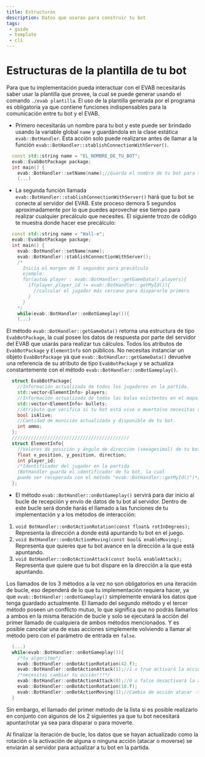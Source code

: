 ```yaml
---
title: Estructuras
description: Datos que usaras para construir tu bot
tags:
 - guide
 - template
 - cli
---
```


# Estructuras de la plantilla de tu bot

Para que tu implementación pueda interactuar con el EVAB necesitarás saber usar la plantilla que provee, la cual se puede generar usando el comando `./evab plantilla`.
El uso de la plantilla generada por el programa es obligatoria ya que contiene funciones indispensables para la comunicación entre tu bot y el EVAB.

- Primero necesitarás un nombre para tu bot y este puede ser brindado usando la variable global `name` y guardándola en la clase estática `evab::BotHandler`. Esta acción solo puede realizarse antes de llamar a la función `evab::BotHandler::stablishConnectionWithServer()`.
```cpp
  const std::string name = "EL_NOMBRE_DE_TU_BOT";
  evab::EvabBotPackage package;
  int main() {
    evab::BotHandler::setName(name);//Guarda el nombre de tu bot para toda la partida.
    (...)
```

- La segunda función llamada `evab::BotHandler::stablishConnectionWithServer()` hará que tu bot se conecte al servidor del EVAB. Este proceso demora 5 segundos aproximadamente por lo que puedes aprovechar ese tiempo para realizar cualquier precálculo que necesites.
El siguiente trozo de código te muestra donde hacer ese precálculo:

```cpp
  const std::string name = "Wall-e";
  evab::EvabBotPackage package;
  int main() {
    evab::BotHandler::setName(name);
    evab::BotHandler::stablishConnectionWithServer();
    /*
      Inicia el margen de 5 segundos para precálculo
      ejemplo:
      for(auto& player : evab::BotHandler::getGameData().players){
        if(player.player_id != evab::BotHandler::getMyId()){
          //calcular el jugador más cercano para dispararle primero
        }
      }
    */
    while(evab::BotHandler::onBotGameplay()){
    (...)
```

El método `evab::BotHandler::getGameData()` retorna una estructura de tipo `EvabBotPackage`, la cual posee los datos de respuesta por parte del servidor del EVAB que usarás para realizar tus cálculos. Todos los atributos de `EvabBotPackage` y `ElementInfo` son públicos.
No necesitas instanciar un objeto `EvabBotPackage` ya que `evab::BotHandler::getGameData()` devuelve una referencia de su atributo de tipo `EvabBotPackage` y se actualiza constantemente con el método `evab::BotHandler::onBotGameplay()`.

```cpp
  struct EvabBotPackage{
    //Información actualizada de todos los jugadores en la partida.
    std::vector<ElementInfo> players;
    //Información actualizada de todas las balas existentes en el mapa.
    std::vector<ElementInfo> bullets;
    //Atributo que verifica si tu bot está vivo o muerto(no necesitas usarlo directamente).
    bool isAlive;
    //Cantidad de munición actualizada y disponible de tu bot.
    int ammo;
  };
  ///////////////////////////////////////////
  struct ElementInfo{
    //Valores de posición y ángulo de dirección (sexagesimal) de tu bot.
    float x_position, y_position, direction;
    int player_id;
    /*Identificador del jugador en la partida
    (BotHandler guarda el identificador de tu bot, la cual 
    puede ser recuperada con el método "evab::BotHandler::getMyId()")*/
  };
```
- El método `evab::BotHandler::onBotGameplay()` servirá para dar inicio al bucle de recepción y envío de datos de tu bot al servidor. Dentro de este bucle será donde harás el llamado a las funciones de tu implementación y a los métodos de interacción:
1. `void BotHandler::onBotActionRotation(const float& rotInDegrees);`
Representa la dirección a donde está apuntando tu bot en el juego.
2. `void BotHandler::onBotActionMoving(const bool& enableMoving);`
Representa que quieres que tu bot avance en la dirección a la que está apuntando.
3. `void BotHandler::onBotActionAttack(const bool& enableAttack);`
Representa que quiere que tu bot dispare en la dirección a la que está apuntando.

Los llamados de los 3 métodos a la vez no son obligatorios en una iteración de bucle, eso dependerá de lo que tu implementación requiera hacer, ya que `evab::BotHandler::onBotGameplay()` simplemente enviará los datos que tenga guardado actualmente.
El llamado del segundo método y el tercer método poseen un conflicto mutuo, lo que significa que no podrás llamarlos a ambos en la misma iteración de bucle y solo se ejecutará la acción del primer llamado de cualquiera de ambos métodos mencionados. Y es posible cancelar una de esas acciones simplemente volviendo a llamar al método pero con el parámetro de entrada en `false`.

```cpp
  (...)
  while(evab::BotHandler::onBotGameplay()){
    /*tu algoritmo*/
    evab::BotHandler::onBotActionRotation(42.f);
    evab::BotHandler::onBotActionAttack(1);//1 o true activará la acción actual
    /*necesitas cambiar tu acción!!!*/
    evab::BotHandler::onBotActionAttack(0);//0 o false desactivará la acción actual
    evab::BotHandler::onBotActionRotation(10.f);
    evab::BotHandler::onBotActionMoving(1);//Cambio de acción atacar -> moverse
  }
```

Sin embargo, el llamado del primer método de la lista si es posible realizarlo en conjunto con algunos de los 2 siguientes ya que tu bot necesitará apuntar/rotar ya sea para disparar o para moverte.

Al finalizar la iteración de bucle, los datos que se hayan actualizado como la rotación o la activación de alguna o ninguna acción (atacar o moverse) se enviarán al servidor para actualizar a tu bot en la partida.
